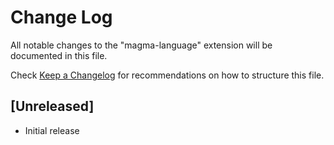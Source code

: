 # Change Log
All notable changes to the "magma-language" extension will be documented in this file.

Check [Keep a Changelog](http://keepachangelog.com/) for recommendations on how to structure this file.

## [Unreleased]
- Initial release